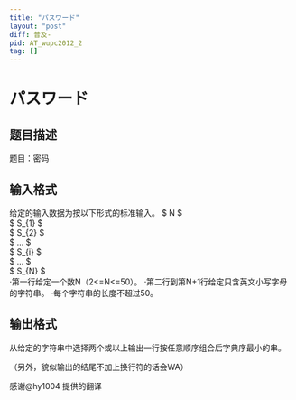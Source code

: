 ```yaml
---
title: "パスワード"
layout: "post"
diff: 普及-
pid: AT_wupc2012_2
tag: []
---
```


# パスワード

## 题目描述

题目：密码

## 输入格式

给定的输入数据为按以下形式的标准输入。
   $ N $   
   $ S_{1} $   
   $ S_{2} $   
   $ ... $   
   $ S_{i} $   
   $ ... $   
   $ S_{N} $   
·第一行给定一个数N（2<=N<=50）。
·第二行到第N+1行给定只含英文小写字母的字符串。
·每个字符串的长度不超过50。

## 输出格式

从给定的字符串中选择两个或以上输出一行按任意顺序组合后字典序最小的串。

（另外，貌似输出的结尾不加上换行符的话会WA）

感谢@hy1004 提供的翻译

